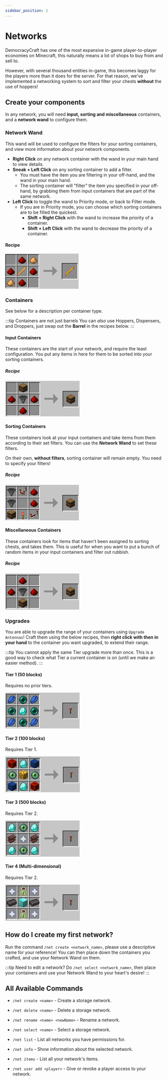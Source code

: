 ```yaml
---
sidebar_position: 2
---
```


# Networks

DemocracyCraft has one of the most expansive in-game player-to-player economies on Minecraft, this naturally means a lot of shops to buy from and sell to. 

However, with several thousand entities in-game, this becomes laggy for the players more than it does for the server. For that reason, we've implemented a networking system to sort and filter your chests **without** the use of hoppers!


## Create your components
In any network, you will need **input, sorting and miscellaneous** containers, and a **network wand** to configure them.

### Network Wand
This wand will be used to configure the filters for your sorting containers, and view more information about your network components.
- **Right Click** on any network container with the wand in your main hand to view details.
- **Sneak + Left Click** on any sorting container to add a filter.
  - You must have the item you are filtering in your off-hand, and the wand in your main hand.
  - The sorting container will "filter" the item you specified in your off-hand, by grabbing them from input containers that are part of the same network.
- **Left Click** to toggle the wand to Priority mode, or back to Filter mode.
  - If you are in Priority mode, you can choose which sorting containers are to be filled the quickest. 
    - **Shift + Right Click** with the wand to increase the priority of a container.
    - **Shift + Left Click** with the wand to decrease the priority of a container.

#### Recipe
![Network Wand Recipe](../../static/img/features/networks/network_wand.png)


### Containers
See below for a description per container type.

:::tip Containers are not just barrels
You can *also* use Hoppers, Dispensers, and Droppers, just swap out the **Barrel** in the recipes below.
:::


#### Input Containers
These containers are the start of your network, and require the least configuration. You put any items in here for them to be sorted into your sorting containers.


##### Recipe
![Input Containers Recipe](../../static/img/features/networks/input_container.png)



#### Sorting Containers
These containers look at your input containers and take items from them according to their set filters. You can use the **Network Wand** to set these filters.

On their own, **without filters**, sorting container will remain empty. You need to specify your filters!

##### Recipe
![Sorting Containers Recipe](../../static/img/features/networks/sorting_container.png)



#### Miscellaneous Containers
These containers look for items that haven't been assigned to sorting chests, and takes them. This is useful for when you want to put a bunch of random items in your input containers and filter out rubbish.

##### Recipe
![Miscellaneous Containers Recipe](../../static/img/features/networks/miscellaneous_container.png)

### Upgrades
You are able to upgrade the range of your containers using ``Upgrade Antennas``! Craft them using the below recipes, then **right click with then in your hand** to the container you want upgraded, to extend their range. 

:::tip 
You cannot apply the same Tier upgrade more than once. This is a good way to check what Tier a current container is on (until we make an easier method).
:::

#### Tier 1 (50 blocks)
Requires no prior tiers.

![Tier 1 Antenna](../../static/img/features/networks/tier_1_antenna.png)

#### Tier 2 (100 blocks)
Requires Tier 1.

![Tier 2 Antenna](../../static/img/features/networks/tier_2_antenna.png)

#### Tier 3 (500 blocks)
Requires Tier 2.

![Tier 3 Antenna](../../static/img/features/networks/tier_3_antenna.png)

#### Tier 4 (Multi-dimensional)
Requires Tier 2.

![Tier 4 Antenna](../../static/img/features/networks/tier_4_antenna.png)

## How do I create my first network?
Run the command ``/net create <network_name>``, please use a descriptive name for your reference! You can then place down the containers you crafted, and use your Network Wand on them.

:::tip Need to edit a network?
Do ``/net select <network_name>``, then place your containers and use your Network Wand to your heart's desire!
:::




## All Available Commands
- ``/net create <name>`` - Create a storage network.

- ``/net delete <name>`` - Delete a storage network.

- ``/net rename <name> <newName>`` - Rename a network.

- ``/net select <name>`` - Select a storage network.

- ``/net list`` - List all networks you have permissions for.

- ``/net info`` - Show information about the selected network.

- ``/net items`` - List all your network's items.

- ``/net user add <player>`` - Give or revoke a player access to your network.